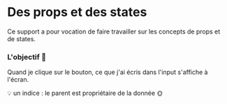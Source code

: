 # Des props et des states

Ce support a pour vocation de faire travailler sur les concepts de props et de states.

### L'objectif 🎯

Quand je clique sur le bouton, ce que j'ai écris dans l'input s'affiche à l'écran.

💡 un indice : le parent est propriétaire de la donnée 🌞
